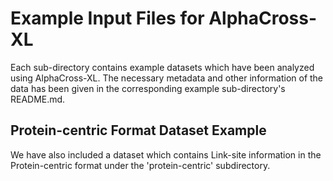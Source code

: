 # Example Input Files for AlphaCross-XL

Each sub-directory contains example datasets which have been analyzed using AlphaCross-XL. The necessary metadata and other information of the data has been given in the corresponding example sub-directory's README.md.

## Protein-centric Format Dataset Example
We have also included a dataset which contains Link-site information in the Protein-centric format under the 'protein-centric' subdirectory. 
